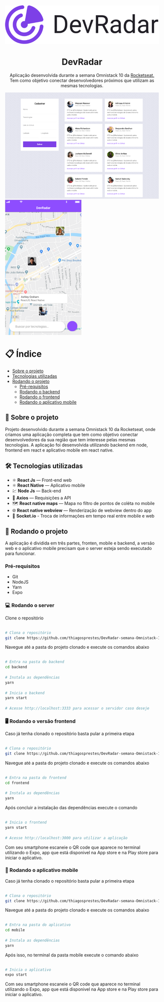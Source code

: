 <h1 align="center">
<br>
  <img src="devradar-logo.svg" alt="devradar-omnistack-10">
<br>
<br>
DevRadar
</h1>

<p align="center">Aplicação desenvolvida durante a semana Omnistack 10 da <a href="https://rocketseat.com.br" target="_blank">Rocketseat.</a> Tem como objetivo conectar desenvolvedores próximos que utilizam as mesmas tecnologias.</p>

<div>
  <img src="devradar-web.PNG" alt="devradar-omnistack-10" width="640" />
  <img src="devradar-mobile.PNG" alt="devradar-omnistack-10" width="250" />
</div>

# 📋 Índice

- [Sobre o projeto](#-Sobre-o-projeto)
- [Tecnologias utilizadas](#-Tecnologias-utilizadas)
- [Rodando o projeto](#-Rodando-o-projeto)
  - [Pré-requisitos](#-Pré-requisitos)
  - [Rodando o backend](#-Rodando-o-backend)
  - [Rodando o frontend](#-Rodando-o-frontend)
  - [Rodando o aplicativo mobile](#-Rodando-o-aplicativo-mobile)

## 📃 Sobre o projeto

Projeto desenvolvido durante a semana Omnistack 10 da Rocketseat, onde criamos uma aplicação completa que tem como objetivo conectar desenvolvedores da sua região que tem interesse pelas mesmas tecnologias. A aplicação foi desenvolvida utilizando backend em node, frontend em react e aplicativo mobile em react native.

## 🛠 Tecnologias utilizadas

- ⚛️ **React Js** — Front-end web
- ⚛️ **React Native** — Aplicativo mobile
- 💹 **Node Js** — Back-end
- 📡 **Axios** — Requisições a API
- 🗺 **React native maps** — Mapa no filtro de pontos de coléta no mobile 
- 🌐 **React native webview** — Renderização de webview dentro do app
- 🔌 **Socket.io** - Troca de informações em tempo real entre mobile e web 

## 🚀 Rodando o projeto

A aplicação é dividida em três partes, fronten, mobile e backend, a versão web e o aplicativo mobile precisam que o server esteja sendo executado para funcionar.

### Pré-requisitos

- Git
- NodeJS
- Yarn
- Expo

### 💻 Rodando o server

Clone o repositório

```bash

# Clona o repositório
git clone https://github.com/thiagosprestes/DevRadar-semana-Omnistack-10.git

```

Navegue até a pasta do projeto clonado e execute os comandos abaixo

```bash

# Entra na pasta do backend
cd backend

# Instala as dependências
yarn

# Inicia o backend
yarn start

# Acesse http://localhost:3333 para acessar o servidor caso deseje

```

### 🖥 Rodando o versão frontend

Caso já tenha clonado o repositório basta pular a primeira etapa

```bash

# Clona o repositório
git clone https://github.com/thiagosprestes/DevRadar-semana-Omnistack-10.git
```

Navegue até a pasta do projeto clonado e execute os comandos abaixo

```bash

# Entra na pasta do frontend
cd frontend

# Instala as dependências
yarn

```
Após concluir a instalação das dependências execute o comando

```bash

# Inicia o frontend
yarn start

# Acesse http://localhost:3000 para utilizar a aplicação

```

Com seu smartphone escaneie o QR code que aparece no terminal utilizando o Expo, app que está disponivel na App store e na Play store para iniciar o aplicativo.

### 📱 Rodando o aplicativo mobile

Caso já tenha clonado o repositório basta pular a primeira etapa

```bash

# Clona o repositório
git clone https://github.com/thiagosprestes/DevRadar-semana-Omnistack-10.git

```

Navegue até a pasta do projeto clonado e execute os comandos abaixo

```bash

# Entra na pasta do aplicativo
cd mobile

# Instala as dependências
yarn

```

Após isso, no terminal da pasta mobile execute o comando abaixo

```bash

# Inicia o aplicativo
expo start

```

Com seu smartphone escaneie o QR code que aparece no terminal utilizando o Expo, app que está disponivel na App store e na Play store para iniciar o aplicativo.
